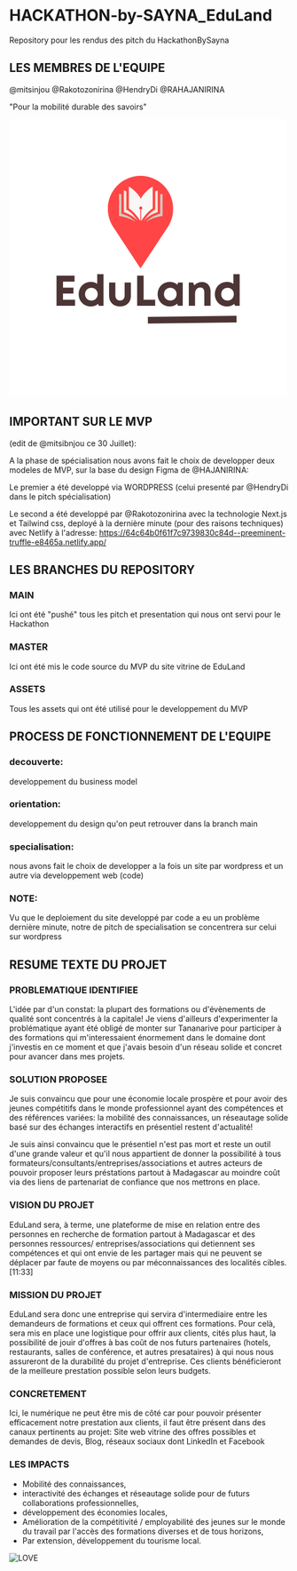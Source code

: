 # HACKATHON-by-SAYNA_EduLand

Repository pour les rendus des pitch du HackathonBySayna

## LES MEMBRES DE L'EQUIPE

@mitsinjou
@Rakotozonirina
@HendryDi
@RAHAJANIRINA

"Pour la mobilité durable des savoirs"

![LOGO](./logo-EduLand.png)

##  IMPORTANT SUR LE MVP

(edit de @mitsibnjou ce 30 Juillet):

A la phase de spécialisation nous avons fait le choix de developper deux modeles de MVP, sur la   base du design Figma de @HAJANIRINA:

Le premier a été developpé via WORDPRESS (celui presenté par @HendryDi dans le pitch spécialisation)

Le second a été developpé par @Rakotozonirina avec la technologie Next.js et Tailwind css, deployé à la dernière minute (pour des raisons techniques) avec Netlify à l'adresse:
https://64c64b0f61f7c9739830c84d--preeminent-truffle-e8465a.netlify.app/

## LES BRANCHES DU REPOSITORY

### MAIN

Ici ont été "pushé" tous les pitch et presentation qui nous ont servi pour le Hackathon

### MASTER

Ici ont été mis le code source du MVP du site vitrine de EduLand

### ASSETS

Tous les assets qui ont été utilisé pour le developpement du MVP

## PROCESS DE FONCTIONNEMENT DE L'EQUIPE

### decouverte:

developpement du business model

### orientation:

developpement du design qu'on peut retrouver dans la branch main

### specialisation:

nous avons fait le choix de developper a la fois un site par wordpress et un autre via developpement web (code)

### NOTE:

Vu que le deploiement du site developpé par code a eu un problème dernière minute, notre de pitch de specialisation se concentrera sur celui sur wordpress

## RESUME TEXTE DU PROJET

### PROBLEMATIQUE IDENTIFIEE

L'idée par d'un constat: la plupart des formations ou d'évènements de qualité sont concentrés à la capitale! Je viens d'ailleurs d'experimenter la problématique ayant été obligé de monter sur Tananarive pour participer à des formations qui m'interessaient énormement dans le domaine dont j'investis en ce moment et que j'avais besoin d'un réseau solide et concret pour avancer dans mes projets.

### SOLUTION PROPOSEE

Je suis convaincu que pour une économie locale prospère et pour avoir des jeunes compétitifs dans le monde professionnel ayant des compétences et des références variées: la mobilité des connaissances, un réseautage solide basé sur des échanges interactifs en présentiel restent d'actualité!

Je suis ainsi convaincu que le présentiel n'est pas mort et reste un outil d'une grande valeur et qu'il nous appartient de donner la possibilité à tous formateurs/consultants/entreprises/associations et autres acteurs de pouvoir proposer leurs préstations partout à Madagascar au moindre coût via des liens de partenariat de confiance que nos mettrons en place.

### VISION DU PROJET

EduLand sera, à terme, une plateforme de mise en relation entre des personnes en recherche de formation partout à Madagascar et des personnes ressources/ entreprises/associations qui detiennent ses compétences et qui ont envie de les partager mais qui ne peuvent se déplacer par faute de moyens ou par méconnaissances des localités cibles.
[11:33]

### MISSION DU PROJET

EduLand sera donc une entreprise qui servira d'intermediaire entre les demandeurs de formations et ceux qui offrent ces formations.
Pour celà, sera mis en place une logistique pour offrir aux clients, cités plus haut, la possibilité de jouir d'offres à bas coût de nos futurs partenaires (hotels, restaurants, salles de conférence, et autres presataires) à qui nous nous assureront de la durabilité du projet d'entreprise. Ces clients bénéficieront de la meilleure prestation possible selon leurs budgets.

### CONCRETEMENT

Ici, le numérique ne peut être mis de côté car pour pouvoir présenter efficacement notre prestation aux clients, il faut être présent dans des canaux pertinents au projet: Site web vitrine des offres possibles et demandes de devis, Blog, réseaux sociaux dont LinkedIn et Facebook

### LES IMPACTS

- Mobilité des connaissances,
- interactivité des échanges et réseautage solide pour de futurs collaborations professionnelles,
- développement des économies locales,
- Amélioration de la compétitivité / employabilité des jeunes sur le monde du travail par l'accès des formations diverses et de tous horizons,
- Par extension, développement du tourisme local.

![LOVE](http://ForTheBadge.com/images/badges/built-with-love.svg)
